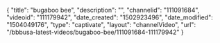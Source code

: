 {
    "title": "bugaboo bee",
    "description": "",
    "channelid": "111091684",
    "videoid": "111179942",
    "date_created": "1502923496",
    "date_modified": "1504049176",
    "type": "captivate",
    "layout": "channelVideo",
    "url": "\/bbbusa-latest-videos\/bugaboo-bee\/111091684-111179942"
}